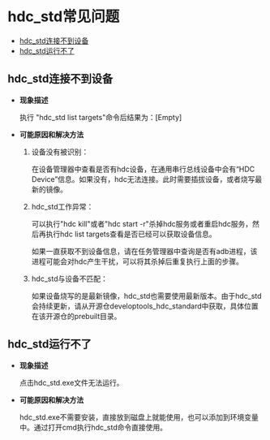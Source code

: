 # hdc\_std常见问题<a name="ZH-CN_TOPIC_0000001119447290"></a>

-   [hdc\_std连接不到设备](#section1221016541119)
-   [hdc\_std运行不了](#section219185710311)

## hdc\_std连接不到设备<a name="section1221016541119"></a>

-   **现象描述**

    执行 "hdc\_std list targets"命令后结果为：\[Empty\]

-   **可能原因和解决方法**
    1.  设备没有被识别：

        在设备管理器中查看是否有hdc设备，在通用串行总线设备中会有“HDC Device”信息。如果没有，hdc无法连接。此时需要插拔设备，或者烧写最新的镜像。

    2.  hdc\_std工作异常：

        可以执行"hdc kill"或者"hdc start -r"杀掉hdc服务或者重启hdc服务，然后再执行hdc list targets查看是否已经可以获取设备信息。

        如果一直获取不到设备信息，请在任务管理器中查询是否有adb进程，该进程可能会对hdc产生干扰，可以将其杀掉后重复执行上面的步骤。

    3.  hdc\_std与设备不匹配：

        如果设备烧写的是最新镜像，hdc\_std也需要使用最新版本。由于hdc\_std会持续更新，请从开源仓developtools\_hdc\_standard中获取，具体位置在该开源仓的prebuilt目录。



## hdc\_std运行不了<a name="section219185710311"></a>

-   **现象描述**

    点击hdc\_std.exe文件无法运行。

-   **可能原因和解决方法**

    hdc\_std.exe不需要安装，直接放到磁盘上就能使用，也可以添加到环境变量中。通过打开cmd执行hdc\_std命令直接使用。


